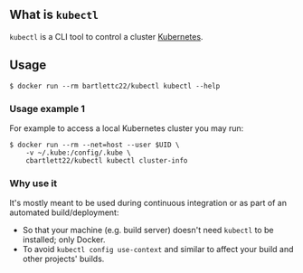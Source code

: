 ## What is `kubectl`

`kubectl` is a CLI tool to control a cluster [Kubernetes](http://kubernetes.io/).

## Usage

    $ docker run --rm bartlettc22/kubectl kubectl --help

### Usage example 1

For example to access a local Kubernetes cluster you may run:

    $ docker run --rm --net=host --user $UID \
        -v ~/.kube:/config/.kube \
        cbartlett22/kubectl kubectl cluster-info

### Why use it

It's mostly meant to be used during continuous integration or as part of an automated build/deployment:

  * So that your machine (e.g. build server) doesn't need `kubectl` to be installed; only Docker.
  * To avoid `kubectl config use-context` and similar to affect your build and other projects' builds.